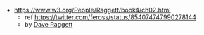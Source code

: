 - https://www.w3.org/People/Raggett/book4/ch02.html
  - ref https://twitter.com/feross/status/854074747990278144
  - by [Dave Raggett](https://www.w3.org/People/Raggett/)
